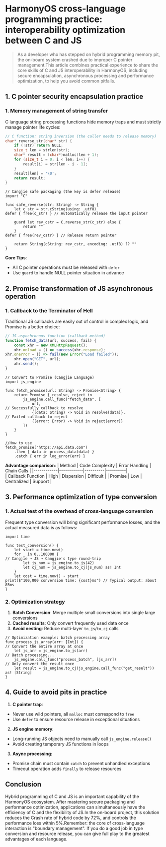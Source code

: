 # HarmonyOS cross-language programming practice: interoperability optimization between C and JS

> As a developer who has stepped on hybrid programming memory pit, the on-board system crashed due to improper C pointer management.This article combines practical experience to share the core skills of C and JS interoperability in HarmonyOS, including secure encapsulation, asynchronous processing and performance optimization, to help you avoid common pitfalls.


## 1. C pointer security encapsulation practice

### 1. Memory management of string transfer
C language string processing functions hide memory traps and must strictly manage pointer life cycles:

```c
// C function: string inversion (the caller needs to release memory)
char* reverse_str(char* str) {
    if (!str) return NULL;
    size_t len = strlen(str);
    char* result = (char*)malloc(len + 1);
    for (size_t i = 0; i < len; i++) {
        result[i] = str[len - i - 1];
    }
    result[len] = '\0';
    return result;
}
```  

```cj
// Cangjie safe packaging (the key is defer release)
import "C"

func safe_reverse(str: String) -> String {
    let c_str = str.cString(using: .utf8)
defer { free(c_str) } // Automatically release the input pointer
    
    guard let rev_cstr = C.reverse_str(c_str) else {
        return ""
    }
defer { free(rev_cstr) } // Release return pointer
    
    return String(cString: rev_cstr, encoding: .utf8) ?? ""
}
```  

**Core Tips**:
- All C pointer operations must be released with `defer`
- Use `guard` to handle NULL pointer situation in advance


## 2. Promise transformation of JS asynchronous operation

### 1. Callback to the Terminator of Hell
Traditional JS callbacks are easily out of control in complex logic, and Promise is a better choice:

```javascript
// JS asynchronous function (callback method)
function fetch_data(url, success, fail) {
    const xhr = new XMLHttpRequest();
    xhr.onload = () => success(xhr.response);
xhr.onerror = () => fail(new Error("Load failed"));
    xhr.open("GET", url);
    xhr.send();
}
```  

```cj
// Convert to Promise (Cangjie Language)
import js_engine

func fetch_promise(url: String) -> Promise<String> {
    return Promise { resolve, reject in
        js_engine.call_func("fetch_data", [
            url,
// Successfully callback to resolve
            {(data: String) -> Void in resolve(data)},
// Failed callback to reject
            {(error: Error) -> Void in reject(error)}
        ])
    }
}

//How to use
fetch_promise("https://api.data.com")
    .then { data in process_data(data) }
    .catch { err in log_error(err) }
```  

**Advantage comparison**:
| Method | Code Complexity | Error Handling | Chain Calls |
|------------|------------|----------|----------|  
| Callback Function | High | Dispersion | Difficult |
| Promise | Low | Centralized | Support |


## 3. Performance optimization of type conversion

### 1. Actual test of the overhead of cross-language conversion
Frequent type conversion will bring significant performance losses, and the actual measured data is as follows:

```cj
import time

func test_conversion() {
    let start = time.now()
    for _ in 0..100000 {
// Cangjie → JS → Cangjie's type round-trip
        let js_num = js_engine.to_js(42)
        let cj_num = js_engine.to_cj(js_num) as! Int
    }
    let cost = time.now() - start
print($"100,000 conversion time: {cost}ms") // Typical output: about 85ms
}
```  

### 2. Optimization strategy
1. **Batch Conversion**: Merge multiple small conversions into single large conversions
2. **Cached results**: Only convert frequently used data once
3. **Avoid nesting**: Reduce multi-layer `to_js`/`to_cj` calls

```cj
// Optimization example: batch processing array
func process_js_array(arr: [Int]) {
// Convert the entire array at once
    let js_arr = js_engine.to_js(arr)
// Batch processing...
    js_engine.call_func("process_batch", [js_arr])
// Only convert the result once
    let result = js_engine.to_cj(js_engine.call_func("get_result")) as! [String]
}
```  


## 4. Guide to avoid pits in practice

1. **C pointer trap**:
- Never use wild pointers, all `malloc` must correspond to `free`
- Use `defer` to ensure resource release in exceptional situations

2. **JS engine memory**:
- Long-running JS objects need to manually call `js_engine.release()`
- Avoid creating temporary JS functions in loops

3. **Async processing**:
- Promise chain must contain `catch` to prevent unhandled exceptions
- Timeout operation adds `finally` to release resources


## Conclusion
Hybrid programming of C and JS is an important capability of the HarmonyOS ecosystem. After mastering secure packaging and performance optimization, applications can simultaneously have the efficiency of C and the flexibility of JS.In the on-board project, this solution reduces the Crash rate of hybrid code by 72%, and controls the performance loss within 5%.Remember: the core of cross-language interaction is "boundary management". If you do a good job in type conversion and resource release, you can give full play to the greatest advantages of each language.

